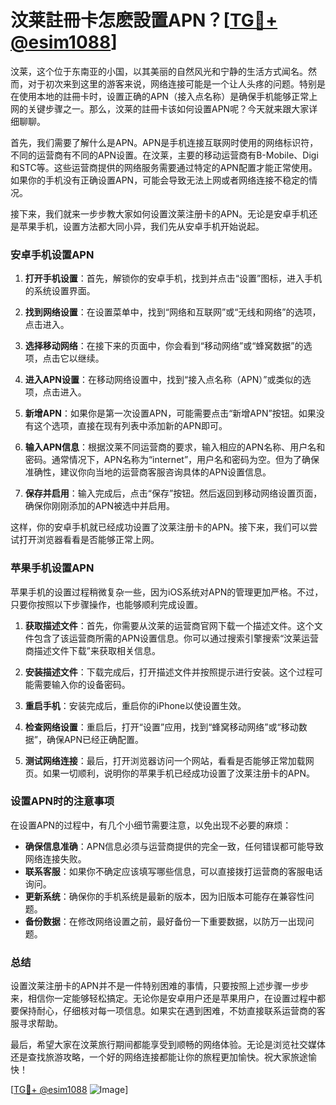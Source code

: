 # 汶莱註冊卡怎麽設置APN？[[TG💪+ @esim1088](https://t.me/s/esim1088)]

汶莱，这个位于东南亚的小国，以其美丽的自然风光和宁静的生活方式闻名。然而，对于初次来到这里的游客来说，网络连接可能是一个让人头疼的问题。特别是在使用本地的註冊卡时，设置正确的APN（接入点名称）是确保手机能够正常上网的关键步骤之一。那么，汶莱的註冊卡该如何设置APN呢？今天就来跟大家详细聊聊。

首先，我们需要了解什么是APN。APN是手机连接互联网时使用的网络标识符，不同的运营商有不同的APN设置。在汶莱，主要的移动运营商有B-Mobile、Digi和STC等。这些运营商提供的网络服务需要通过特定的APN配置才能正常使用。如果你的手机没有正确设置APN，可能会导致无法上网或者网络连接不稳定的情况。

接下来，我们就来一步步教大家如何设置汶莱注册卡的APN。无论是安卓手机还是苹果手机，设置方法都大同小异，我们先从安卓手机开始说起。

### 安卓手机设置APN

1. **打开手机设置**：首先，解锁你的安卓手机，找到并点击“设置”图标，进入手机的系统设置界面。

2. **找到网络设置**：在设置菜单中，找到“网络和互联网”或“无线和网络”的选项，点击进入。

3. **选择移动网络**：在接下来的页面中，你会看到“移动网络”或“蜂窝数据”的选项，点击它以继续。

4. **进入APN设置**：在移动网络设置中，找到“接入点名称（APN）”或类似的选项，点击进入。

5. **新增APN**：如果你是第一次设置APN，可能需要点击“新增APN”按钮。如果没有这个选项，直接在现有列表中添加新的APN即可。

6. **输入APN信息**：根据汶莱不同运营商的要求，输入相应的APN名称、用户名和密码。通常情况下，APN名称为“internet”，用户名和密码为空。但为了确保准确性，建议你向当地的运营商客服咨询具体的APN设置信息。

7. **保存并启用**：输入完成后，点击“保存”按钮。然后返回到移动网络设置页面，确保你刚刚添加的APN被选中并启用。

这样，你的安卓手机就已经成功设置了汶莱注册卡的APN。接下来，我们可以尝试打开浏览器看看是否能够正常上网。

### 苹果手机设置APN

苹果手机的设置过程稍微复杂一些，因为iOS系统对APN的管理更加严格。不过，只要你按照以下步骤操作，也能够顺利完成设置。

1. **获取描述文件**：首先，你需要从汶莱的运营商官网下载一个描述文件。这个文件包含了该运营商所需的APN设置信息。你可以通过搜索引擎搜索“汶莱运营商描述文件下载”来获取相关信息。

2. **安装描述文件**：下载完成后，打开描述文件并按照提示进行安装。这个过程可能需要输入你的设备密码。

3. **重启手机**：安装完成后，重启你的iPhone以使设置生效。

4. **检查网络设置**：重启后，打开“设置”应用，找到“蜂窝移动网络”或“移动数据”，确保APN已经正确配置。

5. **测试网络连接**：最后，打开浏览器访问一个网站，看看是否能够正常加载网页。如果一切顺利，说明你的苹果手机已经成功设置了汶莱注册卡的APN。

### 设置APN时的注意事项

在设置APN的过程中，有几个小细节需要注意，以免出现不必要的麻烦：

- **确保信息准确**：APN信息必须与运营商提供的完全一致，任何错误都可能导致网络连接失败。
- **联系客服**：如果你不确定应该填写哪些信息，可以直接拨打运营商的客服电话询问。
- **更新系统**：确保你的手机系统是最新的版本，因为旧版本可能存在兼容性问题。
- **备份数据**：在修改网络设置之前，最好备份一下重要数据，以防万一出现问题。

### 总结

设置汶莱注册卡的APN并不是一件特别困难的事情，只要按照上述步骤一步步来，相信你一定能够轻松搞定。无论你是安卓用户还是苹果用户，在设置过程中都要保持耐心，仔细核对每一项信息。如果实在遇到困难，不妨直接联系运营商的客服寻求帮助。

最后，希望大家在汶莱旅行期间都能享受到顺畅的网络体验。无论是浏览社交媒体还是查找旅游攻略，一个好的网络连接都能让你的旅程更加愉快。祝大家旅途愉快！

[[TG💪+ @esim1088](https://t.me/s/esim1088) ![Image](https://i.postimg.cc/4NQfJmqS/Snipaste-2025-05-13-00-14-12.png)]